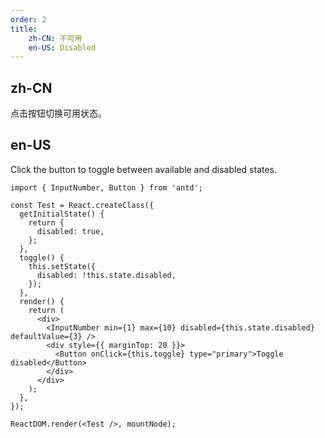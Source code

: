 ```yaml
---
order: 2
title:
    zh-CN: 不可用
    en-US: Disabled
---
```


## zh-CN

点击按钮切换可用状态。

## en-US

Click the button to toggle between available and disabled states.

````__react
import { InputNumber, Button } from 'antd';

const Test = React.createClass({
  getInitialState() {
    return {
      disabled: true,
    };
  },
  toggle() {
    this.setState({
      disabled: !this.state.disabled,
    });
  },
  render() {
    return (
      <div>
        <InputNumber min={1} max={10} disabled={this.state.disabled} defaultValue={3} />
        <div style={{ marginTop: 20 }}>
          <Button onClick={this.toggle} type="primary">Toggle disabled</Button>
        </div>
      </div>
    );
  },
});

ReactDOM.render(<Test />, mountNode);
````

